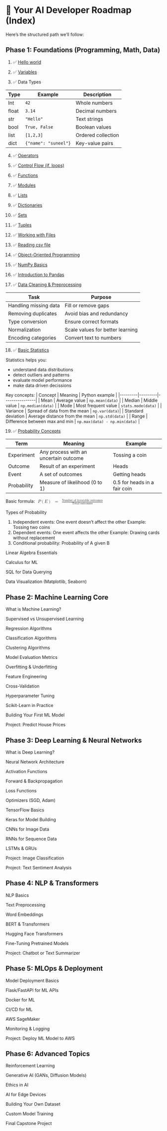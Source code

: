 # 🧭 Your AI Developer Roadmap (Index)
Here’s the structured path we’ll follow:

## Phase 1: Foundations (Programming, Math, Data)
1. ✅ [Hello world](./python-basics/1_helloWorld.py)

2. ✅ [Variables](./python-basics/2_variables.py)

3. ✅ Data Types

| Type | Example | Description |
|------|---------|-------------|
| Int | ```42``` | Whole numbers |
| float | ```3.14``` | Decimal numbers |
| str | ```"Hello"``` | Text strings |
| bool | ```True, False``` | Boolean values |
| list | ```[1,2,3]``` | Ordered collection |
| dict | ```{"name": "suneel"}``` | Key-value pairs |

4. ✅ [Operators](./python-basics/4_operators.py)

5. ✅ [Control Flow (if, loops)](./python-basics/5_controlFlow.py)

6. ✅ [Functions](./python-basics/6_functions.py)

7. ✅ [Modules](./python-basics/7_modules.py)

8. ✅ [Lists](./python-basics/8_lists.py)

9. ✅ [Dictionaries](./python-basics/9_dictionaries.py)

10. ✅ [Sets](./python-basics/10_sets.py)

11. ✅ [Tuples](./python-basics/11_tuples.py)

12. ✅ [Working with Files](./python-basics/12_workingWithFiles.py)

13. ✅ [Reading csv file](./python-basics/13_readingCsvFile.py)

14. ✅ [Object-Oriented Programming](./python-basics/14_OOP.py)

15. ✅ [NumPy Basics](./python-basics/15_numpy_basics.py)

16. ✅ [Introduction to Pandas](./python-basics/16_intro_to_pandas.py)

17. ✅ [Data Cleaning & Preprocessing](./python-basics/17_data_cleaning.py)

| Task | Purpose |
|------|---------|
| Handling missing data | Fill or remove gaps |
| Removing duplicates | Avoid bias and redundancy |
| Type conversion | Ensure correct formats |
| Normalization | Scale values for better learning |
| Encoding categories | Convert text to numbers |

18. ✅ [Basic Statistics](./python-basics/18_basic_statistics.py)

Statistics helps you:
- understand data distributions
- detect outliers and patterns
- evaluate model performance
- make data driven decissions

Key concepts:
| Concept | Meaning | Python example |
|---------|---------|----------------|
| Mean | Average value | ```np.mean(data)``` |
| Median | Middle value | ```np.median(data)``` |
| Mode | Most frequent value | ```stats.mode(data)``` |
| Variance | Spread of data from the mean | ```np.var(data)```|
| Standard deviation | Average distance from the mean | ```np.std(data)``` |
| Range | Difference between max and min | ```np.max(data) - np.min(data)``` |

19. ✅ [Probability Concepts](./python-basics/19_probability_basics.py)

| Term | Meaning | Example |
|------|---------|---------|
| Experiment | Any process with an uncertain outcome | Tossing a coin |
| Outcome | Result of an experiment | Heads |
| Event | A set of outcomes | Getting heads |
| Probability | Measure of likelihood (0 to 1) | 0.5 for heads in a fair coin |

Basic formula:
<math>
    <mtable>
        <mtr>
            <mtd>
                <mi>P</mi>
                <mo>(</mo>
                <mi>E</mi>
                <mo>)</mo>
            </mtd>
            <mtd>=</mtd>
            <mtd>
                <mfrac>
                    <mi>Number of favorable outcomes</mi>
                    <mi>Total outcomes</mi>
                </mfrac>
            </mtd>
        </mtr>
    </mtable>
</math>

Types of Probability

1) Independent events: One event doesn’t affect the other Example: Tossing two coins
2) Dependent events: One event affects the other Example: Drawing cards without replacement
3) Conditional probability: Probability of A given B

Linear Algebra Essentials

Calculus for ML

SQL for Data Querying

Data Visualization (Matplotlib, Seaborn)

## Phase 2: Machine Learning Core
What is Machine Learning?

Supervised vs Unsupervised Learning

Regression Algorithms

Classification Algorithms

Clustering Algorithms

Model Evaluation Metrics

Overfitting & Underfitting

Feature Engineering

Cross-Validation

Hyperparameter Tuning

Scikit-Learn in Practice

Building Your First ML Model

Project: Predict House Prices

## Phase 3: Deep Learning & Neural Networks
What is Deep Learning?

Neural Network Architecture

Activation Functions

Forward & Backpropagation

Loss Functions

Optimizers (SGD, Adam)

TensorFlow Basics

Keras for Model Building

CNNs for Image Data

RNNs for Sequence Data

LSTMs & GRUs

Project: Image Classification

Project: Text Sentiment Analysis

## Phase 4: NLP & Transformers
NLP Basics

Text Preprocessing

Word Embeddings

BERT & Transformers

Hugging Face Transformers

Fine-Tuning Pretrained Models

Project: Chatbot or Text Summarizer

## Phase 5: MLOps & Deployment
Model Deployment Basics

Flask/FastAPI for ML APIs

Docker for ML

CI/CD for ML

AWS SageMaker

Monitoring & Logging

Project: Deploy ML Model to AWS

## Phase 6: Advanced Topics
Reinforcement Learning

Generative AI (GANs, Diffusion Models)

Ethics in AI

AI for Edge Devices

Building Your Own Dataset

Custom Model Training

Final Capstone Project